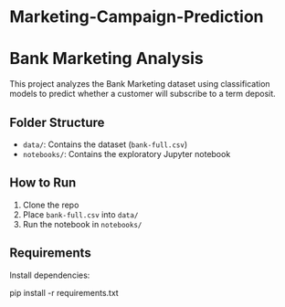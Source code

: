# Marketing-Campaign-Prediction
# Bank Marketing Analysis

This project analyzes the Bank Marketing dataset using classification models to predict whether a customer will subscribe to a term deposit.

## Folder Structure

- `data/`: Contains the dataset (`bank-full.csv`)
- `notebooks/`: Contains the exploratory Jupyter notebook

## How to Run

1. Clone the repo
2. Place `bank-full.csv` into `data/`
3. Run the notebook in `notebooks/`

## Requirements

Install dependencies:

pip install -r requirements.txt
